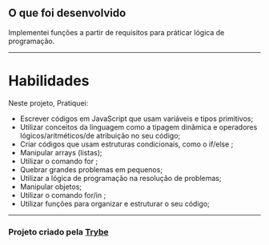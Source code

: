## O que foi desenvolvido

Implementei funções a partir de requisitos para práticar lógica de programação.

---

# Habilidades

Neste projeto, Pratiquei:

* Escrever códigos em JavaScript que usam variáveis e tipos primitivos;
* Utilizar conceitos da linguagem como a tipagem dinâmica e operadores lógicos/aritméticos/de atribuição no seu código;
* Criar códigos que usam estruturas condicionais, como o if/else ;
* Manipular arrays (listas);
* Utilizar o comando for ;
* Quebrar grandes problemas em pequenos;
* Utilizar a lógica de programação na resolução de problemas;
* Manipular objetos;
* Utilizar o comando for/in ;
* Utilizar funções para organizar e estruturar o seu código;

---

<h3>Projeto criado pela <a href="https://www.betrybe.com/">Trybe</a></h3>
